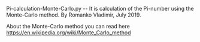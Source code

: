 Pi-calculation-Monte-Carlo.py	 -- It is calculation of the Pi-number using the Monte-Carlo method.
By Romanko Vladimir, July 2019.

About the Monte-Carlo method you can read here
https://en.wikipedia.org/wiki/Monte_Carlo_method
